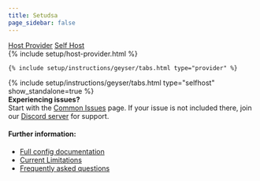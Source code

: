 ```yaml
---
title: Setudsa
page_sidebar: false
---
```

<div class="row gap-4 mx-0" role="tablist">
  <a class="col btn btn-outline-primary active" href="#" data-bs-toggle="tab" data-bs-target="#host-provider-options" type="button" role="tab" aria-controls="host-provider-options" aria-selected="true">Host Provider</a>
  <a class="col btn btn-outline-primary" href="#" data-bs-toggle="tab" data-bs-target="#self-host-options" type="button" role="tab" aria-controls="self-host-options" aria-selected="false">Self Host</a>
</div>

<div class="tab-content mt-4">
  <div id="host-provider-options" class="tab-pane fade show active" role="tabpanel">
    {% include setup/host-provider.html %}

    {% include setup/instructions/geyser/tabs.html type="provider" %}
  </div>

  <div id="self-host-options" class="tab-pane fade" role="tabpanel">
    {% include setup/instructions/geyser/tabs.html type="selfhost" show_standalone=true %}
  </div>
</div>

<div class="alert alert-warning" role="alert">
  <b>Experiencing issues?</b> <br>
  Start with the <a href="/geyser/common-issues/">Common Issues</a> page.
  If your issue is not included there, join our <a href="https://discord.gg/geysermc">Discord server</a> for support.
</div>

<h4 class="mt-4">Further information:</h4>
<ul>
  <li><a href="/geyser/understanding-the-config/">Full config documentation</a></li>
  <li><a href="/geyser/current-limitations/">Current Limitations</a></li>
  <li><a href="/geyser/faq/">Frequently asked questions</a></li>
</ul>
